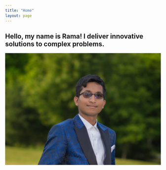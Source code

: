 ```yaml
---
title: "Home"
layout: page
---
```


## Hello, my name is Rama! I deliver innovative solutions to complex problems.

![screenshot](assets/rama.jpg)

#### 

